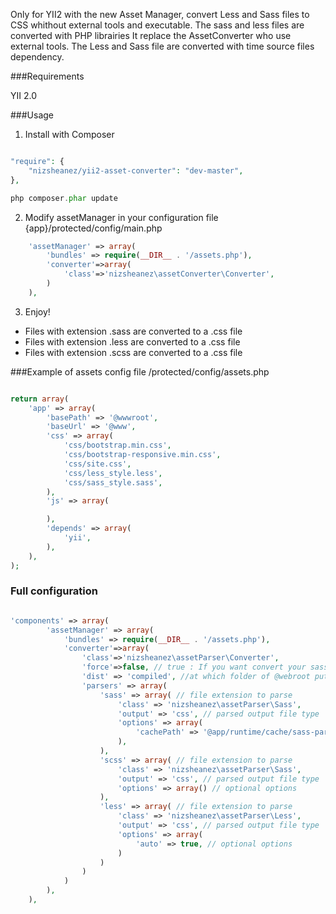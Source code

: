 Only for YII2 with the new Asset Manager, convert Less and Sass files to CSS whithout external tools and executable.
The sass and less files are converted with PHP librairies
It replace the AssetConverter who use external tools.
The Less and Sass file are converted with time source files dependency.

###Requirements

YII 2.0

###Usage

1) Install with Composer

~~~php

"require": {
    "nizsheanez/yii2-asset-converter": "dev-master",
},

php composer.phar update

~~~

2) Modify assetManager in your configuration file {app}/protected/config/main.php

~~~php
    'assetManager' => array(
        'bundles' => require(__DIR__ . '/assets.php'),
        'converter'=>array(
            'class'=>'nizsheanez\assetConverter\Converter',
        )
    ),
~~~

3) Enjoy!

- Files with extension .sass are converted to a .css file
- Files with extension .less are converted to a .css file
- Files with extension .scss are converted to a .css file



###Example of assets config file /protected/config/assets.php

~~~php

return array(
	'app' => array(
		'basePath' => '@wwwroot',
		'baseUrl' => '@www',
		'css' => array(
			'css/bootstrap.min.css',
			'css/bootstrap-responsive.min.css',
			'css/site.css',
            'css/less_style.less',
            'css/sass_style.sass',
		),
		'js' => array(

		),
		'depends' => array(
			'yii',
		),
	),
);

~~~

### Full configuration

~~~php

'components' => array(
		'assetManager' => array(
            'bundles' => require(__DIR__ . '/assets.php'),
            'converter'=>array(
                'class'=>'nizsheanez\assetParser\Converter',
                'force'=>false, // true : If you want convert your sass each time without time dependency
                'dist' => 'compiled', //at which folder of @webroot put compiled files
                'parsers' => array(
                    'sass' => array( // file extension to parse
                        'class' => 'nizsheanez\assetParser\Sass',
                        'output' => 'css', // parsed output file type
                        'options' => array(
                            'cachePath' => '@app/runtime/cache/sass-parser' // optional options
                        ),
                    ),
                    'scss' => array( // file extension to parse
                        'class' => 'nizsheanez\assetParser\Sass',
                        'output' => 'css', // parsed output file type
                        'options' => array() // optional options
                    ),
                    'less' => array( // file extension to parse
                        'class' => 'nizsheanez\assetParser\Less',
                        'output' => 'css', // parsed output file type
                        'options' => array(
                            'auto' => true, // optional options
                        )
                    )
                )
            )
        ),
	),

~~~
